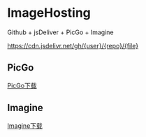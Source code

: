 # ImageHosting
Github + jsDeliver + PicGo + Imagine

https://cdn.jsdelivr.net/gh/{user}/{repo}/{file}

## PicGo

[PicGo下载](https://github.com/Molunerfinn/PicGo/releases)

## Imagine

[Imagine下载](https://github.com/meowtec/Imagine/releases)

